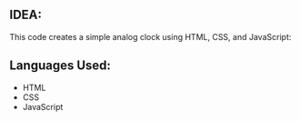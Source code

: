 ## IDEA:
This code creates a simple analog clock using HTML, CSS, and JavaScript:
## Languages Used:
- HTML
- CSS
- JavaScript
